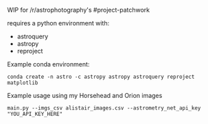 WIP for /r/astrophotography's #project-patchwork 

requires a python environment with:
* astroquery
* astropy
* reproject

Example conda environment:
    
    conda create -n astro -c astropy astropy astroquery reproject matplotlib


Example usage using my Horsehead and Orion images
    
    main.py --imgs_csv alistair_images.csv --astrometry_net_api_key "YOU_API_KEY_HERE"